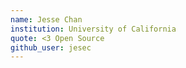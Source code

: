 ```yaml
---
name: Jesse Chan
institution: University of California
quote: <3 Open Source
github_user: jesec
---
```

